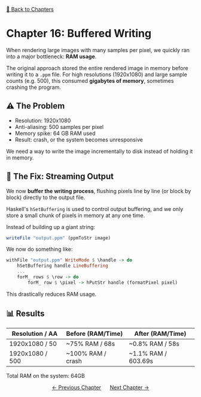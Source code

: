 [🔗 Back to Chapters](/README.md#-chapters)

# Chapter 16: Buffered Writing

When rendering large images with many samples per pixel, we quickly ran into a major bottleneck: **RAM usage**.

The original approach stored the entire rendered image in memory before writing it to a `.ppm` file. For high resolutions (1920x1080) and large sample counts (e.g. 500), this consumed **gigabytes of memory**, sometimes crashing the program.

## ⚠️ The Problem

- Resolution: 1920x1080
- Anti-aliasing: 500 samples per pixel
- Memory spike: 64 GB RAM used
- Result: crash, or the system becomes unresponsive

We need a way to write the image incrementally to disk instead of holding it in memory.

## 📁 The Fix: Streaming Output

We now **buffer the writing process**, flushing pixels line by line (or block by block) directly to the output file.

Haskell's `hSetBuffering` is used to control output buffering, and we only store a small chunk of pixels in memory at any one time.

Instead of building up a giant string:

```haskell
writeFile "output.ppm" (ppmToStr image)
```

We now do something like:

```haskell
withFile "output.ppm" WriteMode $ \handle -> do
    hSetBuffering handle LineBuffering
    ...
    forM_ rows $ \row -> do
        forM_ row $ \pixel -> hPutStr handle (formatPixel pixel)
```

This drastically reduces RAM usage.

## 📊 Results

| Resolution / AA | Before (RAM/Time) | After (RAM/Time)    |
| --------------- | ----------------- | ------------------- |
| 1920x1080 / 50  | ~75% RAM / 68s    | ~0.8% RAM / 58s     |
| 1920x1080 / 500 | ~100% RAM / crash | ~1.1% RAM / 603.69s |

Total RAM on the system: 64GB

<div align="center">
  <a href="./15_diffuse_materials.md">← Previous Chapter</a>&nbsp;&nbsp;&nbsp;&nbsp;&nbsp;
  <a href="./17_config_files.md">Next Chapter →</a>
</div>
